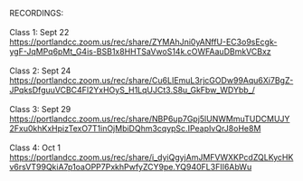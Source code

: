 
RECORDINGS:</br></br>
Class 1: Sept 22 </br>
https://portlandcc.zoom.us/rec/share/ZYMAhJni0yANffU-EC3o9sEcgk-ygF-JqMPq6pMt_G4is-BSB1x8HHTSaVwoS14k.cOWFAauDBmkVCBxz
</br></br>
Class 2: Sept 24 </br>
https://portlandcc.zoom.us/rec/share/Cu6LIEmuL3rjcGODw99Aqu6Xi7BgZ-JPqksDfguuVCBC4Fl2YxHOyS_H1LqUJCt3.S8u_GkFbw_WDYbb_/
</br></br>
Class 3: Sept 29 </br>
https://portlandcc.zoom.us/rec/share/NBP6up7Gpj5lUNWMmuTUDCMUJY2Fxu0khKxHpizTexO7T1inOjMbiDQhm3cqypSc.IPeapIvQrJ8oHe8M
</br></br>
Class 4: Oct 1 </br>
https://portlandcc.zoom.us/rec/share/i_dyiQgyjAmJMFVWXKPcdZQLKycHKv6rsVT99QkiA7p1oaOPP7PxkhPwfyZCY9pe.YQ940FL3FII6AbWu
